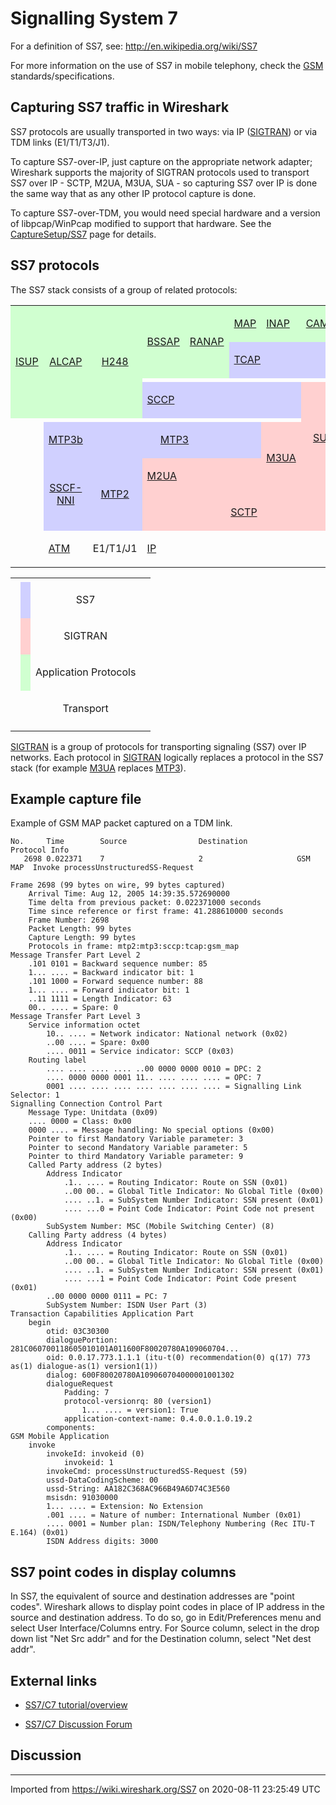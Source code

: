 # Signalling System 7

For a definition of SS7, see: <http://en.wikipedia.org/wiki/SS7>

For more information on the use of SS7 in mobile telephony, check the [GSM](/GSM) standards/specifications.

## Capturing SS7 traffic in Wireshark

SS7 protocols are usually transported in two ways: via IP ([SIGTRAN](/SIGTRAN)) or via TDM links (E1/T1/T3/J1).

To capture SS7-over-IP, just capture on the appropriate network adapter; Wireshark supports the majority of SIGTRAN protocols used to transport SS7 over IP - SCTP, M2UA, M3UA, SUA - so capturing SS7 over IP is done the same way that as any other IP protocol capture is done.

To capture SS7-over-TDM, you would need special hardware and a version of libpcap/WinPcap modified to support that hardware. See the [CaptureSetup/SS7](/CaptureSetup/SS7) page for details.

## SS7 protocols

The SS7 stack consists of a group of related protocols:

<div>

<table>

<tbody>

<tr>

<td colspan="1" rowspan="4" style="background-color: #D0FFD0; text-align: center">

[ISUP](/ISUP)

</div>

</td>

<td colspan="1" rowspan="4" style="background-color: #D0FFD0; text-align: center">

[ALCAP](/ALCAP)

</td>

<td colspan="1" rowspan="4" style="background-color: #D0FFD0; text-align: center">

[H248](/H248)

</td>

<td colspan="1" rowspan="2" style="background-color: #D0FFD0; text-align: center">

[BSSAP](/BSSAP)

</td>

<td colspan="1" rowspan="2" style="background-color: #D0FFD0; text-align: center">

[RANAP](/RANAP)

</td>

<td style="background-color: #D0FFD0">

[MAP](/MAP)

</td>

<td style="background-color: #D0FFD0">

[INAP](/INAP)

</td>

<td style="background-color: #D0FFD0">

[CAMEL](/CAMEL)

</td>

</tr>

<tr>

<td colspan="3" style="background-color: #D0D0FF">

[TCAP](/TCAP)

</td>

</tr>

<tr>

<td colspan="5">

</td>

</tr>

<tr>

<td colspan="4" style="background-color: #D0D0FF">

[SCCP](/SCCP)

</td>

<td colspan="1" rowspan="4" style="background-color: #FFD0D0; text-align: center">

[SUA](/SUA)

</td>

</tr>

<tr>

<td colspan="7">

</td>

</tr>

<tr>

<td colspan="1" rowspan="4" style="text-align: center">

</td>

<td style="background-color: #D0D0FF">

[MTP3b](/MTP3b)

</td>

<td colspan="4" style="text-align: center; background-color: #D0D0FF">

[MTP3](/MTP3)

</td>

<td colspan="1" rowspan="2" style="background-color: #FFD0D0; text-align: center">

[M3UA](/M3UA)

</td>

</tr>

<tr>

<td colspan="1" rowspan="2" style="background-color: #D0D0FF; text-align: center">

[SSCF-NNI](/SSCF-NNI)

</td>

<td colspan="1" rowspan="2" style="background-color: #D0D0FF; text-align: center">

[MTP2](/MTP2)

</td>

<td colspan="3" style="background-color: #FFD0D0">

[M2UA](/M2UA)

</td>

</tr>

<tr>

<td colspan="5" style="text-align: center; background-color: #FFD0D0">

[SCTP](/SCTP)

</td>

</tr>

<tr>

<td>

[ATM](/ATM)

</td>

<td>

E1/T1/J1

</td>

<td colspan="5">

[IP](/IP)

</td>

</tr>

</tbody>

</table>

</div>

<div>

<table>

<tbody>

<tr>

<td colspan="1" rowspan="6" style="text-align: center">

</div>

</td>

<td colspan="3">

</td>

<td colspan="1" rowspan="6" style="text-align: center">

</td>

</tr>

<tr>

<td style="background-color: #D0D0FF">

</td>

<td colspan="2" style="text-align: center">

SS7

</td>

</tr>

<tr>

<td style="background-color: #FFD0D0">

</td>

<td colspan="2" style="text-align: center">

SIGTRAN

</td>

</tr>

<tr>

<td style="background-color: #D0FFD0">

</td>

<td colspan="2" style="text-align: center">

Application Protocols

</td>

</tr>

<tr>

<td>

</td>

<td colspan="2" style="text-align: center">

Transport

</td>

</tr>

<tr>

<td colspan="3">

</td>

</tr>

</tbody>

</table>

</div>

[SIGTRAN](/SIGTRAN) is a group of protocols for transporting signaling (SS7) over IP networks. Each protocol in [SIGTRAN](/SIGTRAN) logically replaces a protocol in the SS7 stack (for example [M3UA](/M3UA) replaces [MTP3](/MTP3)).

## Example capture file

Example of GSM MAP packet captured on a TDM link.

    No.     Time        Source                Destination           Protocol Info
       2698 0.022371    7                     2                     GSM MAP  Invoke processUnstructuredSS-Request
    
    Frame 2698 (99 bytes on wire, 99 bytes captured)
        Arrival Time: Aug 12, 2005 14:39:35.572690000
        Time delta from previous packet: 0.022371000 seconds
        Time since reference or first frame: 41.288610000 seconds
        Frame Number: 2698
        Packet Length: 99 bytes
        Capture Length: 99 bytes
        Protocols in frame: mtp2:mtp3:sccp:tcap:gsm_map
    Message Transfer Part Level 2
        .101 0101 = Backward sequence number: 85
        1... .... = Backward indicator bit: 1
        .101 1000 = Forward sequence number: 88
        1... .... = Forward indicator bit: 1
        ..11 1111 = Length Indicator: 63
        00.. .... = Spare: 0
    Message Transfer Part Level 3
        Service information octet
            10.. .... = Network indicator: National network (0x02)
            ..00 .... = Spare: 0x00
            .... 0011 = Service indicator: SCCP (0x03)
        Routing label
            .... .... .... .... ..00 0000 0000 0010 = DPC: 2
            .... 0000 0000 0001 11.. .... .... .... = OPC: 7
            0001 .... .... .... .... .... .... .... = Signalling Link Selector: 1
    Signalling Connection Control Part
        Message Type: Unitdata (0x09)
        .... 0000 = Class: 0x00
        0000 .... = Message handling: No special options (0x00)
        Pointer to first Mandatory Variable parameter: 3
        Pointer to second Mandatory Variable parameter: 5
        Pointer to third Mandatory Variable parameter: 9
        Called Party address (2 bytes)
            Address Indicator
                .1.. .... = Routing Indicator: Route on SSN (0x01)
                ..00 00.. = Global Title Indicator: No Global Title (0x00)
                .... ..1. = SubSystem Number Indicator: SSN present (0x01)
                .... ...0 = Point Code Indicator: Point Code not present (0x00)
            SubSystem Number: MSC (Mobile Switching Center) (8)
        Calling Party address (4 bytes)
            Address Indicator
                .1.. .... = Routing Indicator: Route on SSN (0x01)
                ..00 00.. = Global Title Indicator: No Global Title (0x00)
                .... ..1. = SubSystem Number Indicator: SSN present (0x01)
                .... ...1 = Point Code Indicator: Point Code present (0x01)
            ..00 0000 0000 0111 = PC: 7
            SubSystem Number: ISDN User Part (3)
    Transaction Capabilities Application Part
        begin
            otid: 03C30300
            dialoguePortion: 281C060700118605010101A011600F80020780A109060704...
            oid: 0.0.17.773.1.1.1 (itu-t(0) recommendation(0) q(17) 773 as(1) dialogue-as(1) version1(1))
            dialog: 600F80020780A109060704000001001302
            dialogueRequest
                Padding: 7
                protocol-versionrq: 80 (version1)
                    1... .... = version1: True
                application-context-name: 0.4.0.0.1.0.19.2
            components:
    GSM Mobile Application
        invoke
            invokeId: invokeid (0)
                invokeid: 1
            invokeCmd: processUnstructuredSS-Request (59)
            ussd-DataCodingScheme: 00
            ussd-String: AA182C368AC966B49A6D74C3E560
            msisdn: 91030000
            1... .... = Extension: No Extension
            .001 .... = Nature of number: International Number (0x01)
            .... 0001 = Number plan: ISDN/Telephony Numbering (Rec ITU-T E.164) (0x01)
            ISDN Address digits: 3000

## SS7 point codes in display columns

In SS7, the equivalent of source and destination addresses are "point codes". Wireshark allows to display point codes in place of IP address in the source and destination address. To do so, go in Edit/Preferences menu and select User Interface/Columns entry. For Source column, select in the drop down list "Net Src addr" and for the Destination column, select "Net dest addr".

## External links

  - [SS7/C7 tutorial/overview](http://www.telecomspace.com/ss7.html)

  - [SS7/C7 Discussion Forum](http://www.telecomspace.com/forum/telecom/ss7)

## Discussion

---

Imported from https://wiki.wireshark.org/SS7 on 2020-08-11 23:25:49 UTC
